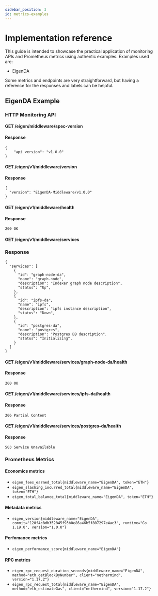 ```yaml
---
sidebar_position: 3
id: metrics-examples
---
```


# Implementation reference

This guide is intended to showcase the practical application of monitoring APIs and Prometheus metrics using authentic examples. Examples used are:

- EigenDA

Some metrics and endpoints are very straightforward, but having a reference for the responses and labels can be helpful.

## EigenDA Example

### HTTP Monitoring API

#### GET /eigen/middleware/spec-version

#### Response

```
{
    "api_version": "v1.0.0"
}
```

#### GET /eigen/v1/middleware/version

#### Response

```
{
  "version": "EigenDA-Middleware/v1.0.0"
}
```

#### GET /eigen/v1/middleware/health

#### Response

```
200 OK
```

#### GET /eigen/v1/middleware/services

### Response

```
{
  "services": [
    {
      "id": "graph-node-da",
      "name": "graph-node",
      "description": "Indexer graph node description",
      "status": "Up",
    },
    {
      "id": "ipfs-da",
      "name": "ipfs",
      "description": "ipfs instance description",
      "status": "Down",
    },
    {
      "id": "postgres-da",
      "name": "postgres",
      "description": "Postgres DB description",
      "status": "Initializing",
    }
  ]
}
```

#### GET /eigen/v1/middleware/services/graph-node-da/health

#### Response

```
200 OK
```

#### GET /eigen/v1/middleware/services/ipfs-da/health

#### Response

```
206 Partial Content
```

#### GET /eigen/v1/middleware/services/postgres-da/health

#### Response

```
503 Service Unavailable
```

### Prometheus Metrics

#### Economics metrics
* `eigen_fees_earned_total{middleware_name="EigenDA", token="ETH"}`
* `eigen_slashing_incurred_total{middleware_name="EigenDA", token="ETH"}`
* `eigen_total_balance_total{middleware_name="EigenDA", token="ETH"}`

#### Metadata metrics
* `eigen_version{middleware_name="EigenDA", commit="120f4c8db352845f93b0e86a46b5f807297e4ac3", runtime="Go 1.19.0", version="1.0.0"}`

#### Perfomance metrics
* `eigen_performance_score{middleware_name="EigenDA"}`

#### RPC metrics
* `eigen_rpc_request_duration_seconds{middleware_name="EigenDA", method="eth_getBlockByNumber", client="nethermind", version="1.17.2"}`
* `eigen_rpc_request_total{middleware_name="EigenDA", method="eth_estimateGas", client="nethermind", version="1.17.2"}` 
